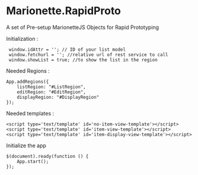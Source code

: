 Marionette.RapidProto
=====================

A set of Pre-setup MarionetteJS Objects for Rapid Prototyping

Initialization : 

	 window.idAttr = ''; // ID of your list model
	 window.fetchurl = ''; //relative url of rest service to call
     window.showList = true; //to show the list in the region

Needed Regions : 
	
	App.addRegions({
	    listRegion: "#ListRegion",
	    editRegion: "#EditRegion",
	    displayRegion: "#DisplayRegion"
	});

Needed templates : 

	<script type='text/template' id='no-item-view-template'></script>
	<script type='text/template' id='item-view-template'></script>
    <script type='text/template' id='item-display-view-template'></script>


Initialize the app

	$(document).ready(function () {
        App.start();
    });
